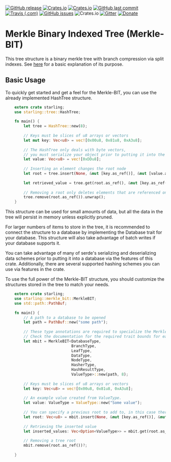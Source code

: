 [![GitHub release](https://img.shields.io/github/release/ChosunOne/merkle_bit.svg)](https://github.com/ChosunOne/merkle_bit/releases) [![Crates.io](https://img.shields.io/crates/v/starling.svg)](https://crates.io/crates/starling) [![Crates.io](https://img.shields.io/crates/l/starling.svg)](https://github.com/ChosunOne/merkle_bit/blob/master/LICENSE) [![GitHub last commit](https://img.shields.io/github/last-commit/ChosunOne/merkle_bit.svg)](https://github.com/ChosunOne/merkle_bit/commits/nightly)  [![Travis (.com)](https://img.shields.io/travis/com/ChosunOne/merkle_bit.svg)](https://travis-ci.com/ChosunOne/merkle_bit/builds) [![GitHub issues](https://img.shields.io/github/issues-raw/ChosunOne/merkle_bit.svg)](https://github.com/ChosunOne/merkle_bit/issues) ![Crates.io](https://img.shields.io/crates/d/starling.svg) [![Gitter](https://img.shields.io/gitter/room/merkle_bit/merkle_bit.svg)](https://gitter.im/merkle_bit/community) [![Donate](https://img.shields.io/badge/Donate-PayPal-green.svg)](https://paypal.me/ChosunOne?locale.x=en_US)
# Merkle Binary Indexed Tree (Merkle-BIT)
This tree structure is a binary merkle tree with branch compression via split indexes.  See [here](https://medium.com/@niallmoore22/binary-merkle-trie-aad76f422983) for a basic explanation of its purpose.

## Basic Usage
To quickly get started and get a feel for the Merkle-BIT, you can use the already implemented HashTree structure.

```rust
    extern crate starling;
    use starling::tree::HashTree;
    
    fn main() {
        let tree = HashTree::new(8);
        
        // Keys must be slices of u8 arrays or vectors
        let mut key: Vec<u8> = vec![0x00u8, 0x81u8, 0xA3u8];
        
        // The HashTree only deals with byte vectors,
        // you must serialize your object prior to putting it into the HashTree
        let value: Vec<u8> = vec![0xDDu8];
        
        // Inserting an element changes the root node
        let root = tree.insert(None, &mut [key.as_ref()], &mut [value.as_ref()]).unwrap();
        
        let retrieved_value = tree.get(root.as_ref(), &mut [key.as_ref()]).unwrap();
        
        // Removing a root only deletes elements that are referenced only by that root
        tree.remove(root.as_ref()).unwrap();
    }
```

This structure can be used for small amounts of data, but all the data in the tree will persist in memory unless explicitly pruned.

For larger numbers of items to store in the tree, it is recommended to connect the structure to a database by implementing the 
Database trait for your database.  This structure will also take advantage of batch writes if your database supports it.  

You can take advantage of many of serde's serializing and deserializing data schemes 
prior to putting it into a database via the features of this crate.  Additionally, there are several supported hashing schemes you can use via features in the crate.

To use the full power of the Merkle-BIT structure, you should customize the structures stored in the tree to match your needs.  
```rust
    extern crate starling;
    use starling::merkle_bit::MerkleBIT;
    use std::path::PathBuf;
    
    fn main() {
        // A path to a database to be opened
        let path = PathBuf::new("some path");
        
        // These type annotations are required to specialize the Merkle BIT
        // Check the documentation for the required trait bounds for each of these types.
        let mbit = MerkleBIT<DatabaseType, 
                             BranchType, 
                             LeafType, 
                             DataType, 
                             NodeType, 
                             HasherType, 
                             HashResultType, 
                             ValueType>::new(path, 8);
                             
        // Keys must be slices of u8 arrays or vectors
        let key: Vec<u8> = vec![0x00u8, 0x81u8, 0xA3u8];
        
        // An example value created from ValueType.  
        let value: ValueType = ValueType::new("Some value");
        
        // You can specify a previous root to add to, in this case there is no previous root
        let root: Vec<u8> = mbit.insert(None, &mut [key.as_ref()], &mut [value.as_ref()])?;
        
        // Retrieving the inserted value
        let inserted_values: Vec<Option<ValueType>> = mbit.get(root.as_ref(), &mut [key.as_ref()])?;
        
        // Removing a tree root
        mbit.remove(root.as_ref())?;
        
    }
```
